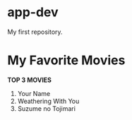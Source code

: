 # app-dev
My first repository.

# My Favorite Movies
**TOP 3 MOVIES**
1. Your Name
2. Weathering With You
3. Suzume no Tojimari

